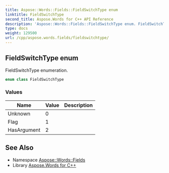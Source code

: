 ```yaml
---
title: Aspose::Words::Fields::FieldSwitchType enum
linktitle: FieldSwitchType
second_title: Aspose.Words for C++ API Reference
description: 'Aspose::Words::Fields::FieldSwitchType enum. FieldSwitchType enumeration in C++.'
type: docs
weight: 129500
url: /cpp/aspose.words.fields/fieldswitchtype/
---
```

## FieldSwitchType enum


FieldSwitchType enumeration.

```cpp
enum class FieldSwitchType
```

### Values

| Name | Value | Description |
| --- | --- | --- |
| Unknown | 0 |  |
| Flag | 1 |  |
| HasArgument | 2 |  |

## See Also

* Namespace [Aspose::Words::Fields](../)
* Library [Aspose.Words for C++](../../)
